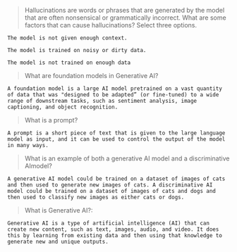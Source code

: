 >Hallucinations are words or phrases that are generated by the model that are often nonsensical or grammatically incorrect. What are some factors that can cause hallucinations? Select three options.
```
The model is not given enough context.
```
```
The model is trained on noisy or dirty data.
```
```
The model is not trained on enough data
```
>What are foundation models in Generative AI?
```
A foundation model is a large AI model pretrained on a vast quantity of data that was "designed to be adapted” (or fine-tuned) to a wide range of downstream tasks, such as sentiment analysis, image captioning, and object recognition.
```
>What is a prompt?
```
A prompt is a short piece of text that is given to the large language model as input, and it can be used to control the output of the model in many ways.
```
>What is an example of both a generative AI model and a discriminative AImodel?
```
A generative AI model could be trained on a dataset of images of cats and then used to generate new images of cats. A discriminative AI model could be trained on a dataset of images of cats and dogs and then used to classify new images as either cats or dogs.
```
>What is Generative AI?:
```
Generative AI is a type of artificial intelligence (AI) that can create new content, such as text, images, audio, and video. It does this by learning from existing data and then using that knowledge to generate new and unique outputs.
```
